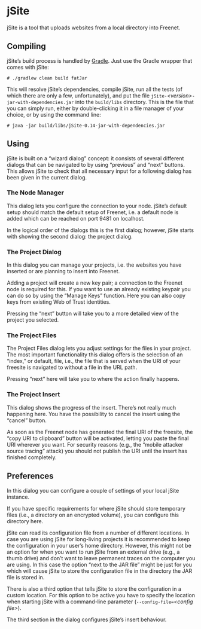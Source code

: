 # jSite

jSite is a tool that uploads websites from a local directory into Freenet.

## Compiling

jSite’s build process is handled by [Gradle](https://gradle.org/). Just use the Gradle wrapper that comes with jSite:

    # ./gradlew clean build fatJar

This will resolve jSite’s dependencies, compile jSite, run all the tests (of which there are only a few, unfortunately), and put the file `jSite-`*&lt;version&gt;*`-jar-with-dependencies.jar` into the `build/libs` directory. This is the file that you can simply run, either by double-clicking it in a file manager of your choice, or by using the command line:

    # java -jar build/libs/jSite-0.14-jar-with-dependencies.jar

## Using

jSite is built on a “wizard dialog” concept: it consists of several different dialogs that can be navigated to by using “previous” and “next” buttons. This allows jSite to check that all necessary input for a following dialog has been given in the current dialog.

### The Node Manager

This dialog lets you configure the connection to your node. jSite’s default setup should match the default setup of Freenet, i.e. a default node is added which can be reached on port 9481 on localhost.

In the logical order of the dialogs this is the first dialog; however, jSite starts with showing the second dialog: the project dialog.

### The Project Dialog

In this dialog you can manage your projects, i.e. the websites you have inserted or are planning to insert into Freenet.

Adding a project will create a new key pair; a connection to the Freenet node is required for this. If you want to use an already existing keypair you can do so by using the “Manage Keys” function. Here you can also copy keys from existing Web of Trust identities.

Pressing the “next” button will take you to a more detailed view of the project you selected.

### The Project Files

The Project Files dialog lets you adjust settings for the files in your project. The most important functionality this dialog offers is the selection of an “index,” or default, file, i.e., the file that is served when the URI of your freesite is navigated to without a file in the URL path.

Pressing “next” here will take you to where the action finally happens.

### The Project Insert

This dialog shows the progress of the insert. There’s not really much happening here. You have the possibility to cancel the insert using the “cancel” button.

As soon as the Freenet node has generated the final URI of the freesite, the “copy URI to clipboard” button will be activated, letting you paste the final URI wherever you want. For security reasons (e.g., the “mobile attacker source tracing” attack) you should not publish the URI until the insert has finished completely.

## Preferences

In this dialog you can configure a couple of settings of your local jSite instance.

If you have specific requirements for where jSite should store temporary files (i.e., a directory on an encrypted volume), you can configure this directory here.

jSite can read its configuration file from a number of different locations. In case you are using jSite for long-living projects it is recommended to keep the configuration in your user’s home directory. However, this might not be an option for when you want to run jSite from an external drive (e.g., a thumb drive) and don’t want to leave permanent traces on the computer you are using. In this case the option “next to the JAR file” might be just for you which will cause jSite to store the configuration file in the directory the JAR file is stored in.

There is also a third option that tells jSite to store the configuration in a custom location. For this option to be active you have to specify the location when starting jSite with a command-line parameter (`--config-file=`*&lt;config file>*).

The third section in the dialog configures jSite’s insert behaviour.
